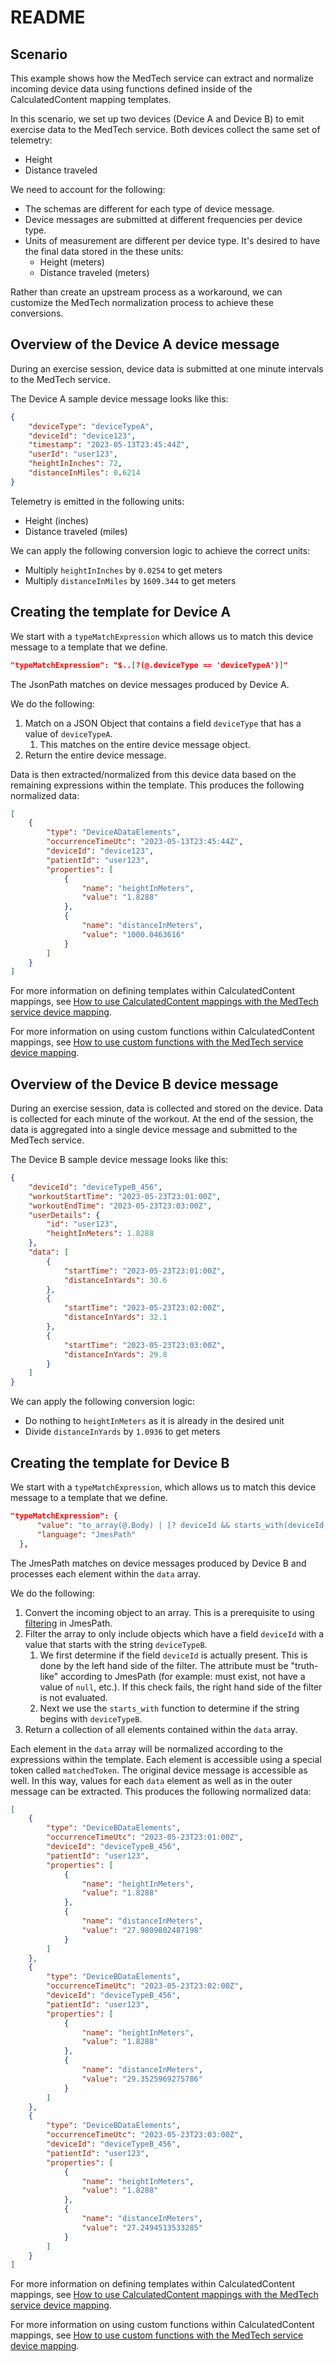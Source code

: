 # README

## Scenario

This example shows how the MedTech service can extract and normalize incoming device data using functions defined inside of the CalculatedContent mapping templates.

In this scenario, we set up two devices (Device A and Device B) to emit exercise data to the MedTech service. Both devices collect the same set of telemetry:

- Height
- Distance traveled

We need to account for the following:

- The schemas are different for each type of device message.
- Device messages are submitted at different frequencies per device type.
- Units of measurement are different per device type. It's desired to have the final data stored in the these units:
  - Height (meters)
  - Distance traveled (meters)

Rather than create an upstream process as a workaround, we can customize the MedTech normalization process to achieve these conversions.

## Overview of the Device A device message

During an exercise session, device data is submitted at one minute intervals to the MedTech service.

The Device A sample device message looks like this:

```json
{
    "deviceType": "deviceTypeA",
    "deviceId": "device123",
    "timestamp": "2023-05-13T23:45:44Z",
    "userId": "user123",
    "heightInInches": 72,
    "distanceInMiles": 0.6214
}
```

Telemetry is emitted in the following units:

- Height (inches)
- Distance traveled (miles)

We can apply the following conversion logic to achieve the correct units:

- Multiply `heightInInches` by `0.0254` to get meters
- Multiply `distanceInMiles` by `1609.344` to get meters

## Creating the template for Device A

We start with a `typeMatchExpression` which allows us to match this device message to a template that we define.

```json
"typeMatchExpression": "$..[?(@.deviceType == 'deviceTypeA')]"
```

The JsonPath matches on device messages produced by Device A.

We do the following:

1. Match on a JSON Object that contains a field `deviceType` that has a value of `deviceTypeA`.
   1. This matches on the entire device message object.
2. Return the entire device message.

Data is then extracted/normalized from this device data based on the remaining expressions within the template. This produces the following normalized data:

```json
[
    {
        "type": "DeviceADataElements",
        "occurrenceTimeUtc": "2023-05-13T23:45:44Z",
        "deviceId": "device123",
        "patientId": "user123",
        "properties": [
            {
                "name": "heightInMeters",
                "value": "1.8288"
            },
            {
                "name": "distanceInMeters",
                "value": "1000.0463616"
            }
        ]
    }
]
```

For more information on defining templates within CalculatedContent mappings, see [How to use CalculatedContent mappings with the MedTech service device mapping](https://learn.microsoft.com/azure/healthcare-apis/iot/how-to-use-calculatedcontent-mappings).

For more information on using custom functions within CalculatedContent mappings, see [How to use custom functions with the MedTech service device mapping](https://learn.microsoft.com/azure/healthcare-apis/iot/how-to-use-custom-functions).

## Overview of the Device B device message

During an exercise session, data is collected and stored on the device. Data is collected for each minute of the workout. At the end of the session, the data is aggregated into a single device message and submitted to the MedTech service.

The Device B sample device message looks like this:

```json
{
    "deviceId": "deviceTypeB_456",
    "workoutStartTime": "2023-05-23T23:01:00Z",
    "workoutEndTime": "2023-05-23T23:03:00Z",
    "userDetails": {
        "id": "user123",
        "heightInMeters": 1.8288
    },
    "data": [
        {
            "startTime": "2023-05-23T23:01:00Z",
            "distanceInYards": 30.6
        },
        {
            "startTime": "2023-05-23T23:02:00Z",
            "distanceInYards": 32.1
        },
        {
            "startTime": "2023-05-23T23:03:00Z",
            "distanceInYards": 29.8
        }
    ]
}
```

We can apply the following conversion logic:

- Do nothing to `heightInMeters` as it is already in the desired unit
- Divide `distanceInYards` by `1.0936` to get meters

## Creating the template for Device B

We start with a `typeMatchExpression`, which allows us to match this device message to a template that we define.

```json
"typeMatchExpression": {
      "value": "to_array(@.Body) | [? deviceId && starts_with(deviceId, 'deviceTypeB')].data[] ",
      "language": "JmesPath"
  },
```

The JmesPath matches on device messages produced by Device B and processes each element within the `data` array.

We do the following:

1. Convert the incoming object to an array. This is a prerequisite to using [filtering](https://jmespath.org/specification.html#filter-expressions) in JmesPath.
2. Filter the array to only include objects which have a field `deviceId` with a value that starts with the string `deviceTypeB`.
   1. We first determine if the field `deviceId` is actually present. This is done by the left hand side of the filter. The attribute must be "truth-like" according to JmesPath (for example: must exist, not have a value of `null`, etc.). If this check fails, the right hand side of the filter is not evaluated.
   2. Next we use the `starts_with` function to determine if the string begins with `deviceTypeB`.
3. Return a collection of all elements contained within the `data` array.

Each element in the `data` array will be normalized according to the expressions within the template. Each element is accessible using a special token called `matchedToken`. The original device message is accessible as well. In this way, values for each `data` element as well as in the outer message can be extracted. This produces the following normalized data:

```json
[
    {
        "type": "DeviceBDataElements",
        "occurrenceTimeUtc": "2023-05-23T23:01:00Z",
        "deviceId": "deviceTypeB_456",
        "patientId": "user123",
        "properties": [
            {
                "name": "heightInMeters",
                "value": "1.8288"
            },
            {
                "name": "distanceInMeters",
                "value": "27.9809802487198"
            }
        ]
    },
    {
        "type": "DeviceBDataElements",
        "occurrenceTimeUtc": "2023-05-23T23:02:00Z",
        "deviceId": "deviceTypeB_456",
        "patientId": "user123",
        "properties": [
            {
                "name": "heightInMeters",
                "value": "1.8288"
            },
            {
                "name": "distanceInMeters",
                "value": "29.3525969275786"
            }
        ]
    },
    {
        "type": "DeviceBDataElements",
        "occurrenceTimeUtc": "2023-05-23T23:03:00Z",
        "deviceId": "deviceTypeB_456",
        "patientId": "user123",
        "properties": [
            {
                "name": "heightInMeters",
                "value": "1.8288"
            },
            {
                "name": "distanceInMeters",
                "value": "27.2494513533285"
            }
        ]
    }
]
```

For more information on defining templates within CalculatedContent mappings, see [How to use CalculatedContent mappings with the MedTech service device mapping](https://learn.microsoft.com/azure/healthcare-apis/iot/how-to-use-calculatedcontent-mappings).

For more information on using custom functions within CalculatedContent mappings, see [How to use custom functions with the MedTech service device mapping](https://learn.microsoft.com/azure/healthcare-apis/iot/how-to-use-custom-functions).
